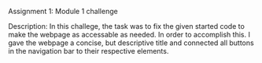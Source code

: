 Assignment 1: Module 1 challenge

Description: In this challege, the task was to fix the given started code to make the webpage as accessable as needed. In order to accomplish this. I gave the webpage a concise, but descriptive title and connected all buttons in the navigation bar to their respective elements. 